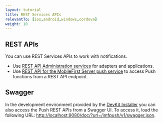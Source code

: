 ```yaml
---
layout: tutorial
title: REST Services APIs 
relevantTo: [ios,android,windows,cordova]
weight: 10
---
```

## REST APIs
You can use REST Services APIs to work with notifications.

* Use [REST API Administration services](http://www.ibm.com/support/knowledgecenter/en/SSHS8R_8.0.0/com.ibm.worklight.apiref.doc/apiref/c_restapi_oview.html) for adapters and applications.
* Use [REST API for the MobileFirst Server push service](http://www.ibm.com/support/knowledgecenter/en/SSHS8R_8.0.0/com.ibm.worklight.apiref.doc/rest_runtime/c_restapi_runtime.html#restruntime) to access Push functions from a REST API endpoint.

## Swagger
In the development environment provided by the [DevKit Installer](../../setting-up-your-development-environment/mobilefirst-development-environment) you can also access the Push REST APIs from a Swagger UI. To access it, load the following URL: [http://localhost:9080/doc/?url=/imfpush/v1/swagger.json](http://localhost:9080/doc/?url=/imfpush/v1/swagger.json).



